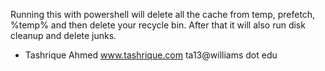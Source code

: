 Running this with powershell will delete all the cache from temp, prefetch, %temp% and then delete your recycle bin. After that it will also run disk cleanup and delete junks.



- Tashrique Ahmed
www.tashrique.com
ta13@williams dot edu